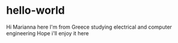 # hello-world
Hi Marianna here 
I'm from Greece 
studying electrical and computer engineering
Hope i'll enjoy it here

